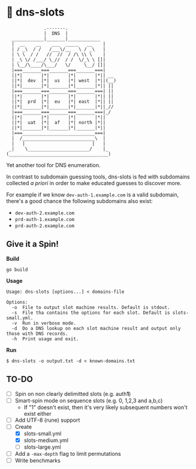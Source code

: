 # 🎰 dns-slots

```
              .-------.
              |  DNS  |
  ____________|_______|____________
  |  __    __    ___  _____   __    |
  | / _\  / /   /___\/__   \ / _\   |
  | \ \  / /   //  //  / /\ \\ \    |
  | _\ \/ /___/ \_//  / /  \/_\ \ []|
  | \__/\____/\___/   \/     \__/ []|
  |===_______===_______===_______===|
  ||*|       |*|       |*|       |*|| __
  ||*|  dev  |*|  us   |*| west  |*||(__)
  ||*|_______|*|_______|*|_______|*|| ||
  |===_______===_______===_______===| ||
  ||*|       |*|       |*|       |*|| ||
  ||*|  prd  |*|  eu   |*| east  |*|| ||
  ||*|_______|*|_______|*|_______|*||_//
  |===_______===_______===_______===|_/
  ||*|       |*|       |*|       |*||
  ||*|  uat  |*|  af   |*| north |*||
  ||*|_______|*|_______|*|_______|*||
  |===___________________________===|
  |  /___________________________\  |
  |   |                         |   |
 _|    \_______________________/    |_
(_____________________________________)
```

Yet another tool for DNS enumeration.

In contrast to subdomain guessing tools, dns-slots is fed with subdomains collected *a priori* in order to make educated guesses to discover more.

For example if we know `dev-auth-1.example.com` is a valid subdomain, there's a good chance the following subdomains also exist: 
- `dev-auth-2.example.com`
- `prd-auth-1.example.com`
- `prd-auth-2.example.com`

## Give it a Spin!

**Build**  
```
go build
```

**Usage**
```
Usage: dns-slots [options...] < domains-file

Options:
  -o  File to output slot machine results. Default is stdout.
  -s  File tha contains the options for each slot. Default is slots-small.yml.
  -v  Run in verbose mode.
  -d  Do a DNS lookup on each slot machine result and output only those with DNS records.
  -h  Print usage and exit.
```

**Run**
```
$ dns-slots -o output.txt -d < known-domains.txt
```

## TO-DO
- [ ] Spin on non clearly delimitted slots (e.g. auth**1**)
- [ ] Smart-spin mode on sequence slots (e.g. 0, 1,2,3 and a,b,c)
  - If "1" doesn't exist, then it's very likely subsequent numbers won't exist either
- [ ] Add UTF-8 (rune) support
- [ ] Create
  - [x] slots-small.yml
  - [x] slots-medium.yml
  - [ ] slots-large.yml 
- [ ] Add a `-max-depth` flag to limit permutations
- [ ] Write benchmarks
